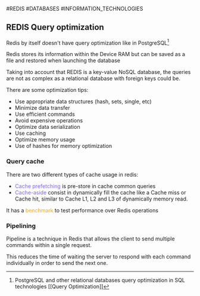 #REDIS #DATABASES #INFORMATION_TECHNOLOGIES 

## REDIS Query optimization

Redis by itself doesn't have query optimization like in PostgreSQL[^1]

Redis stores its information within the Device RAM but can be saved as a file and restored when launching the database

Taking into account that REDIS is a key-value NoSQL database, the queries are not as complex as a relational database with foreign keys could be. 

There are some optimization tips: 

* Use appropriate data structures (hash, sets, single, etc)
* Minimize data transfer
* Use efficient commands
* Avoid expensive operations
* Optimize data serialization
* Use caching
* Optimize memory usage
* Use of hashes for memory optimization

### Query cache

There are two different types of cache usage in redis: 

* <span style="color:MediumSlateBlue;">Cache prefetching</span> is pre-store in cache common queries
* <span style="color:MediumSlateBlue;">Cache-aside</span> consist in dynamically fill the cache like a Cache miss or Cache hit, similar to Cache L1, L2 and L3 of dynamically memory read. 

It has a <span style="color:orange;">benchmark</span> to test performance over Redis operations

### Pipelining

Pipeline is a technique in Redis that allows the client to send multiple commands within a single request. 

This reduces the time of waiting the server to respond with each command individually in order to send the next one.


[^1]: PostgreSQL and other relational databases query optimization in SQL technologies [[Query Optimization]]